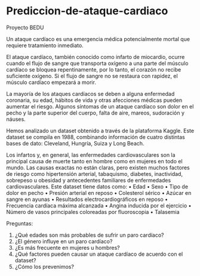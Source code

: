 # Prediccion-de-ataque-cardiaco
Proyecto BEDU

Un ataque cardíaco es una emergencia médica potencialmente mortal que requiere tratamiento inmediato.

El ataque cardíaco, también conocido como infarto de miocardio, ocurre cuando el flujo de sangre que transporta oxígeno a una parte del músculo cardíaco se bloquea repentinamente, por lo tanto, el corazón no recibe suficiente oxígeno. Si el flujo de sangre no se restaura con rapidez, el músculo cardíaco empezará a morir.

La mayoría de los ataques cardíacos se deben a alguna enfermedad coronaria, su edad, hábitos de vida y otras afecciones médicas pueden aumentar el riesgo. Algunos síntomas de un ataque cardíaco son dolor en el pecho y la parte superior del cuerpo, falta de aire, mareos, sudoración y náuses.

Hemos analizado un dataset obtenido a través de la plataforma Kaggle. Este dataset se compila en 1988, combinando información de cuatro distintas bases de dato: Cleveland, Hungría, Suiza y Long Beach.


Los infartos y, en general, las enfermedades cardiovasculares son la principal causa de muerte tanto en hombre como en mujeres en todo el mundo. Las causas exactas no están claras, pero existen muchos factores de riesgo como hipertensión arterial, tabaquismo, diabetes, inactividad, sobrepeso u obesidad y antecedentes familiares de enfermedades cardiovasculares. 
Este dataset tiene datos como: 
•	Edad
•	Sexo
•	Tipo de dolor en pecho
•	Presión arterial en reposo
•	Colesterol sérico
•	Azúcar en sangre en ayunas
•	Resultados electrocardiográficos en reposo
•	Frecuencia cardíaca máxima alcanzada
•	Angina inducida por el ejercicio
•	Número de vasos principales coloreadas por fluoroscopia 
•	Talasemia

Preguntas:
1.	¿Qué edades son más probables de sufrir un paro cardíaco?
2.	¿El género influye en un paro cardíaco?
3.	¿Es más frecuente en mujeres u hombres?
4.	¿Qué factores pueden causar un ataque cardíaco de acuerdo con el dataset?
5.	¿Cómo los prevenimos?
